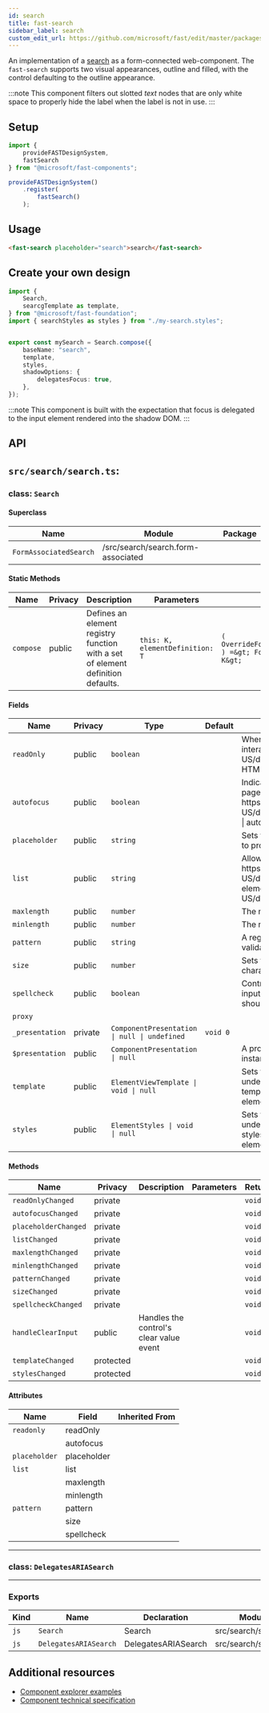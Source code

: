```yaml
---
id: search
title: fast-search
sidebar_label: search
custom_edit_url: https://github.com/microsoft/fast/edit/master/packages/web-components/fast-foundation/src/search/README.md
---
```


An implementation of a [search](https://developer.mozilla.org/en-US/docs/Web/HTML/Element/Input/search) as a form-connected web-component. The `fast-search` supports two visual appearances, outline and filled, with the control defaulting to the outline appearance.

:::note
This component filters out slotted _text_ nodes that are only white space to properly hide the label when the label is not in use.
:::

## Setup

```ts
import {
    provideFASTDesignSystem,
    fastSearch
} from "@microsoft/fast-components";

provideFASTDesignSystem()
    .register(
        fastSearch()
    );
```

## Usage

```html live
<fast-search placeholder="search">search</fast-search>
```

## Create your own design

```ts
import {
    Search,
    searcgTemplate as template,
} from "@microsoft/fast-foundation";
import { searchStyles as styles } from "./my-search.styles";


export const mySearch = Search.compose({
    baseName: "search",
    template,
    styles,
    shadowOptions: {
        delegatesFocus: true,
    },
});
```

:::note
This component is built with the expectation that focus is delegated to the input element rendered into the shadow DOM.
:::

## API

## `src/search/search.ts`:

### class: `Search`

#### Superclass

| Name                   | Module                             | Package |
| ---------------------- | ---------------------------------- | ------- |
| `FormAssociatedSearch` | /src/search/search.form-associated |         |

#### Static Methods

| Name      | Privacy | Description                                                                     | Parameters                      | Return                                                                                                                          | Inherited From    |
| --------- | ------- | ------------------------------------------------------------------------------- | ------------------------------- | ------------------------------------------------------------------------------------------------------------------------------- | ----------------- |
| `compose` | public  | Defines an element registry function with a set of element definition defaults. | `this: K, elementDefinition: T` | `(         overrideDefinition?: OverrideFoundationElementDefinition&lt;T&gt;     ) =&gt; FoundationElementRegistry&lt;T, K&gt;` | FoundationElement |

#### Fields

| Name            | Privacy | Type                                         | Default  | Description                                                                                                                                                                                                                       | Inherited From       |
| --------------- | ------- | -------------------------------------------- | -------- | --------------------------------------------------------------------------------------------------------------------------------------------------------------------------------------------------------------------------------- | -------------------- |
| `readOnly`      | public  | `boolean`                                    |          | When true, the control will be immutable by user interaction. See {@link https\://developer.mozilla.org/en-US/docs/Web/HTML/Attributes/readonly \| readonly HTML attribute} for more information.                                 |                      |
| `autofocus`     | public  | `boolean`                                    |          | Indicates that this element should get focus after the page finishes loading. See {@link https\://developer.mozilla.org/en-US/docs/Web/HTML/Element/input#htmlattrdefautofocus \| autofocus HTML attribute} for more information. |                      |
| `placeholder`   | public  | `string`                                     |          | Sets the placeholder value of the element, generally used to provide a hint to the user.                                                                                                                                          |                      |
| `list`          | public  | `string`                                     |          | Allows associating a {@link https\://developer.mozilla.org/en-US/docs/Web/HTML/Element/datalist \| datalist} to the element by {@link https\://developer.mozilla.org/en-US/docs/Web/API/Element/id}.                              |                      |
| `maxlength`     | public  | `number`                                     |          | The maximum number of characters a user can enter.                                                                                                                                                                                |                      |
| `minlength`     | public  | `number`                                     |          | The minimum number of characters a user can enter.                                                                                                                                                                                |                      |
| `pattern`       | public  | `string`                                     |          | A regular expression that the value must match to pass validation.                                                                                                                                                                |                      |
| `size`          | public  | `number`                                     |          | Sets the width of the element to a specified number of characters.                                                                                                                                                                |                      |
| `spellcheck`    | public  | `boolean`                                    |          | Controls whether or not to enable spell checking for the input field, or if the default spell checking configuration should be used.                                                                                              |                      |
| `proxy`         |         |                                              |          |                                                                                                                                                                                                                                   | FormAssociatedSearch |
| `_presentation` | private | `ComponentPresentation \| null \| undefined` | `void 0` |                                                                                                                                                                                                                                   | FoundationElement    |
| `$presentation` | public  | `ComponentPresentation \| null`              |          | A property which resolves the ComponentPresentation instance for the current component.                                                                                                                                           | FoundationElement    |
| `template`      | public  | `ElementViewTemplate \| void \| null`        |          | Sets the template of the element instance. When undefined, the element will attempt to resolve the template from the associated presentation or custom element definition.                                                        | FoundationElement    |
| `styles`        | public  | `ElementStyles \| void \| null`              |          | Sets the default styles for the element instance. When undefined, the element will attempt to resolve default styles from the associated presentation or custom element definition.                                               | FoundationElement    |

#### Methods

| Name                 | Privacy   | Description                             | Parameters | Return | Inherited From    |
| -------------------- | --------- | --------------------------------------- | ---------- | ------ | ----------------- |
| `readOnlyChanged`    | private   |                                         |            | `void` |                   |
| `autofocusChanged`   | private   |                                         |            | `void` |                   |
| `placeholderChanged` | private   |                                         |            | `void` |                   |
| `listChanged`        | private   |                                         |            | `void` |                   |
| `maxlengthChanged`   | private   |                                         |            | `void` |                   |
| `minlengthChanged`   | private   |                                         |            | `void` |                   |
| `patternChanged`     | private   |                                         |            | `void` |                   |
| `sizeChanged`        | private   |                                         |            | `void` |                   |
| `spellcheckChanged`  | private   |                                         |            | `void` |                   |
| `handleClearInput`   | public    | Handles the control's clear value event |            | `void` |                   |
| `templateChanged`    | protected |                                         |            | `void` | FoundationElement |
| `stylesChanged`      | protected |                                         |            | `void` | FoundationElement |

#### Attributes

| Name          | Field       | Inherited From |
| ------------- | ----------- | -------------- |
| `readonly`    | readOnly    |                |
|               | autofocus   |                |
| `placeholder` | placeholder |                |
| `list`        | list        |                |
|               | maxlength   |                |
|               | minlength   |                |
| `pattern`     | pattern     |                |
|               | size        |                |
|               | spellcheck  |                |

<hr/>

### class: `DelegatesARIASearch`

<hr/>

### Exports

| Kind | Name                  | Declaration         | Module               | Package |
| ---- | --------------------- | ------------------- | -------------------- | ------- |
| `js` | `Search`              | Search              | src/search/search.ts |         |
| `js` | `DelegatesARIASearch` | DelegatesARIASearch | src/search/search.ts |         |


## Additional resources

* [Component explorer examples](https://explore.fast.design/components/fast-search)
* [Component technical specification](https://github.com/microsoft/fast/blob/master/packages/web-components/fast-foundation/src/search/search.spec.md)